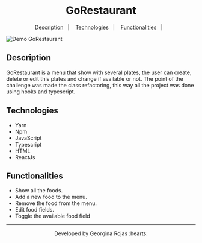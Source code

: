 <h1 align="center" >GoRestaurant</h1>

<p align="center">
  <a href="#-description">Description</a>&nbsp;&nbsp;&nbsp;|&nbsp;&nbsp;&nbsp;
  <a href="#-technologies">Technologies</a>&nbsp;&nbsp;&nbsp;|&nbsp;&nbsp;&nbsp;  
  <a href="#-functionalities">Functionalities</a>&nbsp;&nbsp;&nbsp;|&nbsp;&nbsp;&nbsp; 

</p>

![Demo GoRestaurant]()

## Description
GoRestaurant is a menu that show with several plates, the user can create, delete or edit this plates and change if available or not. The point of the challenge was made the class refactoring, this way all the project was done using hooks and typescript.

## Technologies
- Yarn
- Npm
- JavaScript
- Typescript
- HTML
- ReactJs


## Functionalities
- Show all the foods.
- Add a new food to the menu.
- Remove the food from the menu.
- Edit food fields.
- Toggle the available food field



---
<p align="center">Developed by Georgina Rojas :hearts:</p>
